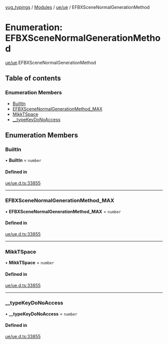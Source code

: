 [yug_typings](../README.md) / [Modules](../modules.md) / [ue/ue](../modules/ue_ue.md) / EFBXSceneNormalGenerationMethod

# Enumeration: EFBXSceneNormalGenerationMethod

[ue/ue](../modules/ue_ue.md).EFBXSceneNormalGenerationMethod

## Table of contents

### Enumeration Members

- [BuiltIn](ue_ue.EFBXSceneNormalGenerationMethod.md#builtin)
- [EFBXSceneNormalGenerationMethod\_MAX](ue_ue.EFBXSceneNormalGenerationMethod.md#efbxscenenormalgenerationmethod_max)
- [MikkTSpace](ue_ue.EFBXSceneNormalGenerationMethod.md#mikktspace)
- [\_\_typeKeyDoNoAccess](ue_ue.EFBXSceneNormalGenerationMethod.md#__typekeydonoaccess)

## Enumeration Members

### BuiltIn

• **BuiltIn** = `number`

#### Defined in

[ue/ue.d.ts:33855](https://github.com/YugMetaverse/yug_typings/blob/25cad34/ue/ue.d.ts#L33855)

___

### EFBXSceneNormalGenerationMethod\_MAX

• **EFBXSceneNormalGenerationMethod\_MAX** = `number`

#### Defined in

[ue/ue.d.ts:33855](https://github.com/YugMetaverse/yug_typings/blob/25cad34/ue/ue.d.ts#L33855)

___

### MikkTSpace

• **MikkTSpace** = `number`

#### Defined in

[ue/ue.d.ts:33855](https://github.com/YugMetaverse/yug_typings/blob/25cad34/ue/ue.d.ts#L33855)

___

### \_\_typeKeyDoNoAccess

• **\_\_typeKeyDoNoAccess** = `number`

#### Defined in

[ue/ue.d.ts:33855](https://github.com/YugMetaverse/yug_typings/blob/25cad34/ue/ue.d.ts#L33855)

